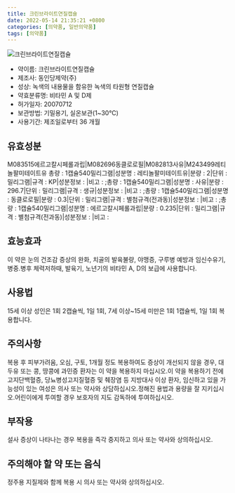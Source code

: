```yaml
---
title: 크린브라이트연질캡슐
date: 2022-05-14 21:35:21 +0800
categories: [의약품, 일반의약품]
tags: [의약품]
---
```

![크린브라이트연질캡슐](https://nedrug.mfds.go.kr/pbp/cmn/itemImageDownload/147427863758000012)

- 약이름: 크린브라이트연질캡슐
- 제조사: 동인당제약(주)
- 성상: 녹색의 내용물을 함유한 녹색의 타원형 연질캡슐
- 약효분류명: 비타민 A 및 D제
- 허가일자: 20070712
- 보관방법: 기밀용기, 실온보관(1~30℃)
- 사용기간: 제조일로부터 36 개월
## 유효성분
M083515에르고칼시페롤과립|M082696동클로로필|M082813사유|M243499레티놀팔미테이트유
총량 : 1캡슐540밀리그램|성분명 : 레티놀팔미테이트유|분량 : 2|단위 : 밀리그램|규격 : KP|성분정보 : |비고 : ;총량 : 1캡슐540밀리그램|성분명 : 사유|분량 : 296.7|단위 : 밀리그램|규격 : 생규|성분정보 : |비고 : ;총량 : 1캡슐540밀리그램|성분명 : 동클로로필|분량 : 0.3|단위 : 밀리그램|규격 : 별첨규격(전과동)|성분정보 : |비고 : ;총량 : 1캡슐540밀리그램|성분명 : 에르고칼시페롤과립|분량 : 0.235|단위 : 밀리그램|규격 : 별첨규격(전과동)|성분정보 : |비고 :
## 효능효과
이 약은 눈의 건조감 증상의 완화, 치골의 발육불량, 야맹증, 구루병 예방과 임신수유기, 병중.병후 체력저하때, 발육기, 노년기의 비타민 A, D의 보급에 사용합니다.
## 사용법
15세 이상 성인은 1회 2캡슐씩, 1일 1회, 7세 이상~15세 미만은 1회 1캡슐씩, 1일 1회 복용합니다.
## 주의사항
복용 후 피부가려움, 오심, 구토, 1개월 정도 복용하여도 증상이 개선되지 않을 경우, 대두유 또는 콩, 땅콩에 과민증 환자는 이 약을 복용하지 마십시오.이 약을 복용하기 전에 고지단백혈증, 당뇨병성고지질혈증 및 췌장염 등 지방대사 이상 환자, 임신하고 있을 가능성이 있는 여성은 의사 또는 약사와 상담하십시오.정해진 용법과 용량을 잘 지키십시오.어린이에게 투여할 경우 보호자의 지도 감독하에 투여하십시오.
## 부작용
설사 증상이 나타나는 경우 복용을 즉각 중지하고 의사 또는 약사와 상의하십시오.
## 주의해야 할 약 또는 음식
정주용 지질제와 함께 복용 시 의사 또는 약사와 상의하십시오.
